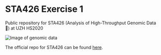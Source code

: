 # STA426 Exercise 1

Public repository for STA426 (Analysis of High-Throughput Genomic Data :dna:) at UZH HS2020

![Image of genomic data](https://cdn.technologynetworks.com/tn/images/thumbs/jpeg/640_360/new-file-type-aims-to-secure-genomic-data-310758.jpg)

The official repo for STA426 can be found [here](https://github.com/sta426hs2020/).

